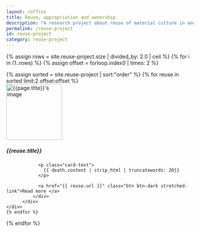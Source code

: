 ```yaml
---
layout: coffins
title: Reuse, appropriation and ownership
description: "A research project about reuse of material culture in ancient Egypt"
permalink: /reuse-project
id: reuse-project
category: reuse-project
---
```

{% assign rows = site.reuse-project.size | divided_by: 2.0 | ceil %}
{% for i in (1..rows) %}
  {% assign offset = forloop.index0 | times: 2 %}
  <div class="row">
  {% assign sorted = site.reuse-project | sort:"order" %}
  {% for reuse in sorted limit:2 offset:offset %}
     <div class="col-md-6 mt-3">
          <div class="card h-100">
              <div class="card-body">
              <img class="align-self-center mr-3 rounded-circle float-right thumb-post" src="{{reuse.image}}"
                             alt="{{page.title}}'s image" height="150" width="150">
                <h5 class="card-title">{{reuse.title}}</h5>

                <p class="card-text">
                  {{ death.content | strip_html | truncatewords: 20}}
                </p>

                <a href="{{ reuse.url }}" class="btn btn-dark stretched-link">Read more </a>
              </div>
          </div>
    </div>
    {% endfor %}
  </div>
{% endfor %}
